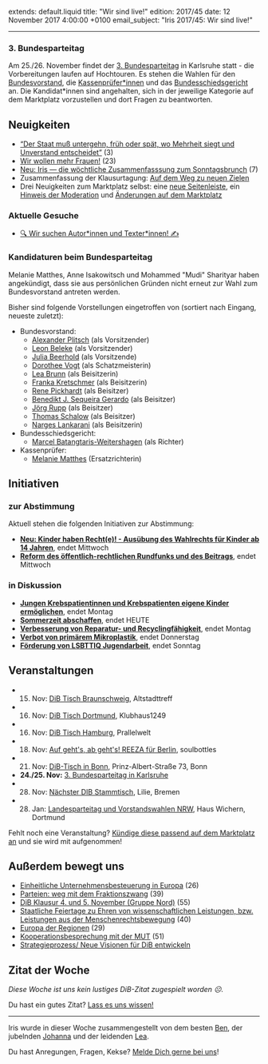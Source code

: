 extends: default.liquid
title: "Wir sind live!"
edition: 2017/45
date: 12 November 2017 4:00:00 +0100
email_subject: "Iris 2017/45: Wir sind live!"

---

### 3. Bundesparteitag

Am 25./26. November findet der [3. Bundesparteitag](https://marktplatz.bewegung.jetzt/c/bundesparteitag) in Karlsruhe statt - die Vorbereitungen laufen auf Hochtouren. Es stehen die Wahlen für den [Bundesvorstand](https://marktplatz.bewegung.jetzt/c/bundesparteitag/vorstellung-kandidat-innen-buvo), die [Kassenprüfer\*innen](https://marktplatz.bewegung.jetzt/c/bundesparteitag/vorstellung-kandidat-innen-kassenpruefer-in) und das [Bundesschiedsgericht](https://marktplatz.bewegung.jetzt/c/bundesparteitag/vorstellung-kandidat-innen-schiedsgericht) an. Die Kandidat\*innen sind angehalten, sich in der jeweilige Kategorie auf dem Marktplatz vorzustellen und dort Fragen zu beantworten.


## Neuigkeiten
 
 - [“Der Staat muß untergehn, früh oder spät, wo Mehrheit siegt und Unverstand entscheidet”](https://marktplatz.bewegung.jetzt/t/der-staat-muss-untergehn-frueh-oder-spaet-wo-mehrheit-siegt-und-unverstand-entscheidet/11042) (3)
 - [Wir wollen mehr Frauen!](https://marktplatz.bewegung.jetzt/t/wir-wollen-mehr-frauen/10512) (23)
 - [Neu: Iris — die wöchtliche Zusammenfasssung zum Sonntagsbrunch](https://marktplatz.bewegung.jetzt/t/neu-iris-die-woechtliche-zusammenfasssung-zum-sonntagsbrunch/10990) (7)
 - Zusammenfassung der Klausurtagung: [Auf dem Weg zu neuen Zielen](https://marktplatz.bewegung.jetzt/t/auf-dem-weg-zu-neuen-zielen/11053)
 - Drei Neuigkeiten zum Marktplatz selbst: eine [neue Seitenleiste](https://marktplatz.bewegung.jetzt/t/seitenleisten-experiment/10840), ein [Hinweis der Moderation](https://marktplatz.bewegung.jetzt/t/hinweis-der-moderation-teil-ii-white-flag/10875) und [Änderungen auf dem Marktplatz](https://marktplatz.bewegung.jetzt/t/tada-aenderungen-auf-dem-marktplatz-tada/10870)

### Aktuelle Gesuche

 - [🔍 Wir suchen Autor\*innen und Texter\*innen! ✍](https://marktplatz.bewegung.jetzt/t/wir-suchen-autor-innen-texter-innen/10775)


### Kandidaturen beim Bundesparteitag
Melanie Matthes, Anne Isakowitsch und Mohammed "Mudi" Sharityar haben angekündigt, dass sie aus persönlichen Gründen nicht erneut zur Wahl zum Bundesvorstand antreten werden.

Bisher sind folgende Vorstellungen eingetroffen von (sortiert nach Eingang, neueste zuletzt):
 - Bundesvorstand:
     - [Alexander Plitsch](https://marktplatz.bewegung.jetzt/t/kandidatur-fuer-den-bundesvorsitz-alexander-plitsch/10355) (als Vorsitzender)
     - [Leon Beleke](https://marktplatz.bewegung.jetzt/t/kandidatur-fuer-den-bundesvorsitz-leon-beleke/10700) (als Vorsitzender)
     - [Julia Beerhold](https://marktplatz.bewegung.jetzt/t/kandidatur-fuer-den-bundesvorsitz-julia-beerhold/10941) (als Vorsitzende)
     - [Dorothee Vogt](https://marktplatz.bewegung.jetzt/t/dorothee-vogt-kandidatur-schatzmeister-amt/10381) (als Schatzmeisterin)
     - [Lea Brunn](https://marktplatz.bewegung.jetzt/t/kandidatur-lea-brunn/10407) (als Beisitzerin)
     - [Franka Kretschmer](https://marktplatz.bewegung.jetzt/t/franka-kretschmer-kandidatur-beisitzerin-im-buvo/10423) (als Beisitzerin)
     - [Rene Pickhardt](https://marktplatz.bewegung.jetzt/t/bewerbung-als-beisitzer-rene-pickhardt/10478) (als Beisitzer)
     - [Benedikt J. Sequeira Gerardo](https://marktplatz.bewegung.jetzt/t/benedikt-j-sequeira-gerardo-kandidatur-als-beisitzer-im-buvo/10549) (als Beisitzer)
     - [Jörg Rupp](https://marktplatz.bewegung.jetzt/t/bewerbung-als-beisitzer-joerg-rupp/10716) (als Beisitzer)
     - [Thomas Schalow](https://marktplatz.bewegung.jetzt/t/bewerbung-als-beisitzer-thomas-schalow/11022) (als Beisitzer)
     - [Narges Lankarani](https://marktplatz.bewegung.jetzt/t/kandidatur-als-beisitzerin-im-buvo-narges-lankarani/11090) (als Beisitzerin)
 - Bundesschiedsgericht:
     + [Marcel Batangtaris-Weitershagen](https://marktplatz.bewegung.jetzt/t/kandidatur-richter-marcel-batangtaris-weitershagen/10706) (als Richter)
 - Kassenprüfer:
     - [Melanie Matthes](https://marktplatz.bewegung.jetzt/t/kanditatur-ersatzrichterin-melanie-matthes/11098) (Ersatzrichterin)


## Initiativen

### zur Abstimmung
Aktuell stehen die folgenden Initiativen zur Abstimmung:

 - **[Neu: Kinder haben Recht(e)! - Ausübung des Wahlrechts für Kinder ab 14 Jahren](https://abstimmen.bewegung.jetzt/initiative/148-neu-kinder-haben-rechte-ausubung-des-wahlrechts-fur-kinder-ab-14-jahren)**, endet Mittwoch
 - **[Reform des öffentlich-rechtlichen Rundfunks und des Beitrags](https://abstimmen.bewegung.jetzt/initiative/124-reform-des-offentlich-rechtlichen-rundfunks-und-des-beitrags)**, endet Mittwoch

### in Diskussion
 - **[Jungen Krebspatientinnen und Krebspatienten eigene Kinder ermöglichen](https://abstimmen.bewegung.jetzt/initiative/153-jungen-krebspatientinnen-und-krebspatienten-eigene-kinder-ermoglichen)**, endet Montag
 - **[Sommerzeit abschaffen](https://abstimmen.bewegung.jetzt/initiative/158-sommerzeit-abschaffen)**, endet HEUTE
 - **[Verbesserung von Reparatur- und Recyclingfähigkeit](https://abstimmen.bewegung.jetzt/initiative/163-verbesserung-von-reparatur-und-recyclingfahigkeit)**, endet Montag
 - **[Verbot von primärem Mikroplastik](https://abstimmen.bewegung.jetzt/initiative/165-verbot-von-primaren-mikroplastik)**, endet Donnerstag
 - **[Förderung von LSBTTIQ Jugendarbeit](https://abstimmen.bewegung.jetzt/initiative/155-forderung-von-lsbttiq-jugendarbeit)**, endet Sonntag


## Veranstaltungen

 - 15. Nov: [DiB Tisch Braunschweig](https://marktplatz.bewegung.jetzt/t/dib-tisch-braunschweig/10680), Altstadttreff
 - 16. Nov: [DiB Tisch Dortmund](https://marktplatz.bewegung.jetzt/t/4-dib-tisch-dortmund/11055), Klubhaus1249
 - 16. Nov: [DiB Tisch Hamburg](https://marktplatz.bewegung.jetzt/t/einladung-zum-dib-tisch-in-hamburg-am-do-16-11-2017/11051), Prallelwelt
 - 18. Nov: [Auf geht's, ab geht's! REEZA für Berlin](https://marktplatz.bewegung.jetzt/t/auf-gehts-ab-gehts-reeza-fuer-berlin/10921), soulbottles
 - 21. Nov: [DiB-Tisch in Bonn](https://marktplatz.bewegung.jetzt/t/dib-tisch-in-bonn/10697), Prinz-Albert-Straße 73, Bonn
 - **24./25. Nov:** [3. Bundesparteitag in Karlsruhe](https://marktplatz.bewegung.jetzt/c/bundesparteitag)
 - 28. Nov: [Nächster DIB Stammtisch](https://marktplatz.bewegung.jetzt/t/naechster-dib-stammtisch/9919), Lilie, Bremen
 - 28. Jan: [Landesparteitag und Vorstandswahlen NRW](https://marktplatz.bewegung.jetzt/t/landesparteitag-und-vorstandswahlen-nrw-dib-spirit/9965), Haus Wichern, Dortmund

Fehlt noch eine Veranstaltung? [Kündige diese passend auf dem Marktplatz an](https://marktplatz.bewegung.jetzt/t/veranstaltungen-fuer-iris-ankuendigen/11128?source_topic_id=2720) und sie wird mit aufgenommen!

## Außerdem bewegt uns

 - [Einheitliche Unternehmensbesteuerung in Europa](https://marktplatz.bewegung.jetzt/t/einheitliche-unternehmensbesteuerung-in-europa/9515) (26)
 - [Parteien: weg mit dem Fraktionszwang](https://marktplatz.bewegung.jetzt/t/parteien-weg-mit-dem-fraktionszwang/8862) (39)
 - [DiB Klausur 4. und 5. November (Gruppe Nord)](https://marktplatz.bewegung.jetzt/t/dib-klausur-4-und-5-november-gruppe-nord/10007) (55)
 - [Staatliche Feiertage zu Ehren von wissenschaftlichen Leistungen, bzw. Leistungen aus der Menschenrechtsbewegung](https://marktplatz.bewegung.jetzt/t/staatliche-feiertage-zu-ehren-von-wissenschaftlichen-leistungen-bzw-leistungen-aus-der-menschenrechtsbewegung/10473) (40)
 - [Europa der Regionen](https://marktplatz.bewegung.jetzt/t/europa-der-regionen/9536) (29)
 - [Kooperationsbesprechung mit der MUT](https://marktplatz.bewegung.jetzt/t/kooperationsbesprechung-mit-der-mut/9102) (51)
 - [Strategieprozess/ Neue Visionen für DiB entwickeln](https://marktplatz.bewegung.jetzt/c/strategieprozess)

## Zitat der Woche

_Diese Woche ist uns kein lustiges DiB-Zitat zugespielt worden ☹️._

Du hast ein gutes Zitat? [Lass es uns wissen!](https://marktplatz.bewegung.jetzt/t/lustige-dib-zitate/10175)


---


Iris wurde in dieser Woche zusammengestellt von dem besten [Ben](https://marktplatz.bewegung.jetzt/u/Ben/), der jubelnden [Johanna](https://marktplatz.bewegung.jetzt/u/Johanna/) und der leidenden [Lea](https://marktplatz.bewegung.jetzt/u/Leia/).

Du hast Anregungen, Fragen, Kekse? [Melde Dich gerne bei uns](https://marktplatz.bewegung.jetzt/t/neu-iris-die-woechtliche-zusammenfasssung-zum-sonntagsbrunch/10990)!